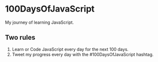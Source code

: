 # 100DaysOfJavaScript
My journey of learning JavaScript.

## Two rules
1. Learn or Code JavaScript every day for the next 100 days.
2. Tweet my progress every day with the #100DaysOfJavaScript hashtag.
